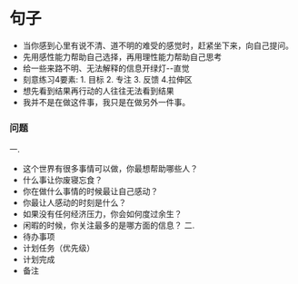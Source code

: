 # 句子
- 当你感到心里有说不清、道不明的难受的感觉时，赶紧坐下来，向自己提问。
- 先用感性能力帮助自己选择，再用理性能力帮助自己思考
- 给一些来路不明、无法解释的信息开绿灯--直觉
- 刻意练习4要素: 1. 目标 2. 专注 3. 反馈 4.拉伸区
- 想先看到结果再行动的人往往无法看到结果
- 我并不是在做这件事，我只是在做另外一件事。

### 问题
一. 
- 这个世界有很多事情可以做，你最想帮助哪些人？
- 什么事让你废寝忘食？
- 你在做什么事情的时候最让自己感动？
- 你最让人感动的时刻是什么？
- 如果没有任何经济压力，你会如何度过余生？
- 闲暇的时候，你关注最多的是哪方面的信息？
二. 
- 待办事项
- 计划任务（优先级）
- 计划完成
- 备注